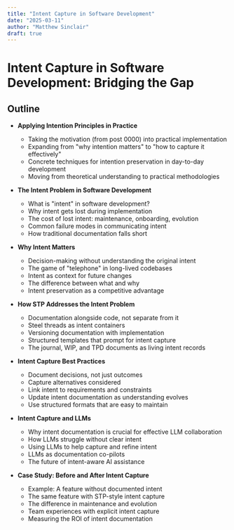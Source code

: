 ```yaml
---
title: "Intent Capture in Software Development"
date: "2025-03-11"
author: "Matthew Sinclair"
draft: true
---
```


# Intent Capture in Software Development: Bridging the Gap

## Outline

* **Applying Intention Principles in Practice**
  * Taking the motivation (from post 0000) into practical implementation
  * Expanding from "why intention matters" to "how to capture it effectively"
  * Concrete techniques for intention preservation in day-to-day development
  * Moving from theoretical understanding to practical methodologies

* **The Intent Problem in Software Development**
  * What is "intent" in software development?
  * Why intent gets lost during implementation
  * The cost of lost intent: maintenance, onboarding, evolution
  * Common failure modes in communicating intent
  * How traditional documentation falls short

* **Why Intent Matters**
  * Decision-making without understanding the original intent
  * The game of "telephone" in long-lived codebases
  * Intent as context for future changes
  * The difference between what and why
  * Intent preservation as a competitive advantage

* **How STP Addresses the Intent Problem**
  * Documentation alongside code, not separate from it
  * Steel threads as intent containers
  * Versioning documentation with implementation
  * Structured templates that prompt for intent capture
  * The journal, WIP, and TPD documents as living intent records

* **Intent Capture Best Practices**
  * Document decisions, not just outcomes
  * Capture alternatives considered
  * Link intent to requirements and constraints
  * Update intent documentation as understanding evolves
  * Use structured formats that are easy to maintain

* **Intent Capture and LLMs**
  * Why intent documentation is crucial for effective LLM collaboration
  * How LLMs struggle without clear intent
  * Using LLMs to help capture and refine intent
  * LLMs as documentation co-pilots
  * The future of intent-aware AI assistance

* **Case Study: Before and After Intent Capture**
  * Example: A feature without documented intent
  * The same feature with STP-style intent capture
  * The difference in maintenance and evolution
  * Team experiences with explicit intent capture
  * Measuring the ROI of intent documentation
